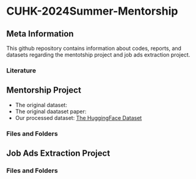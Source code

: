 # CUHK-2024Summer-Mentorship

## Meta Information
This github repository contains information about codes, reports, and datasets regarding the mentotship project and job ads extraction project.

### Literature



## Mentorship Project
- The original dataset:
- The original daataset paper:
- Our processed dataset: [The HuggingFace Dataset](https://huggingface.co/datasets/Matthewfung/24Summer_RA/tree/main)

### Files and Folders

## Job Ads Extraction Project

### Files and Folders

